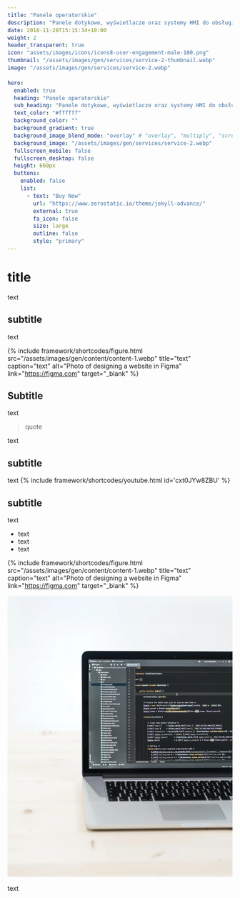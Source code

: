 ```yaml
---
title: "Panele operatorskie"
description: "Panele dotykowe, wyświetlacze oraz systemy HMI do obsługi maszyn i urządzeń."
date: 2018-11-28T15:15:34+10:00
weight: 2
header_transparent: true
icon: "assets/images/icons/icons8-user-engagement-male-100.png"
thumbnail: "/assets/images/gen/services/service-2-thumbnail.webp"
image: "/assets/images/gen/services/service-2.webp"

hero:
  enabled: true
  heading: "Panele operatorskie"
  sub_heading: "Panele dotykowe, wyświetlacze oraz systemy HMI do obsługi maszyn i urządzeń."
  text_color: "#ffffff"
  background_color: ""
  background_gradient: true
  background_image_blend_mode: "overlay" # "overlay", "multiply", "screen"
  background_image: "/assets/images/gen/services/service-2.webp"
  fullscreen_mobile: false
  fullscreen_desktop: false
  height: 660px
  buttons:
    enabled: false
    list:
      - text: "Buy Now"
        url: "https://www.zerostatic.io/theme/jekyll-advance/"
        external: true
        fa_icon: false
        size: large
        outline: false
        style: "primary"
---
```


# title

text

## subtitle

text

{% include framework/shortcodes/figure.html src="/assets/images/gen/content/content-1.webp" title="text" caption="text" alt="Photo of designing a website in Figma" link="https://figma.com" target="_blank" %}

## Subtitle

text
> quote

text

## subtitle

text
{% include framework/shortcodes/youtube.html id='cxt0JYw8ZBU' %}

## subtitle

text
- text
- text
- text

{% include framework/shortcodes/figure.html src="/assets/images/gen/content/content-1.webp" title="text" caption="text" alt="Photo of designing a website in Figma" link="https://figma.com" target="_blank" %}

![Design In Figma](/assets/images/gen/content/content-1.webp)

text
